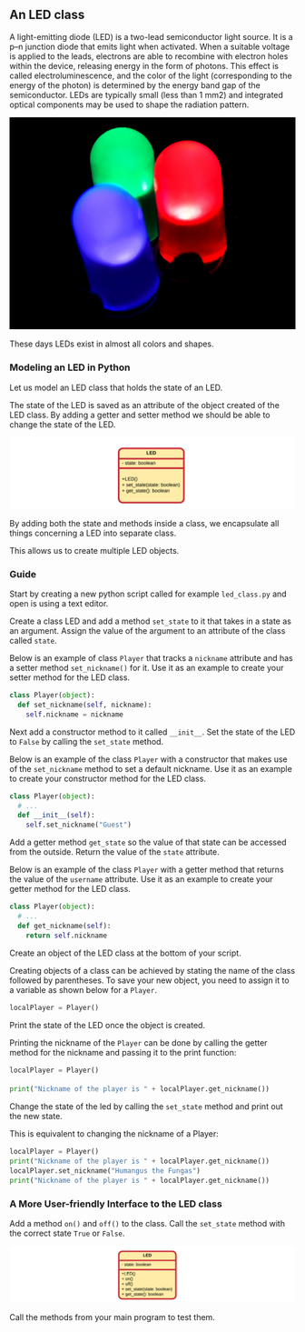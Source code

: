 ## An LED class

A light-emitting diode (LED) is a two-lead semiconductor light source. It is a p–n junction diode that emits light when activated. When a suitable voltage is applied to the leads, electrons are able to recombine with electron holes within the device, releasing energy in the form of photons. This effect is called electroluminescence, and the color of the light (corresponding to the energy of the photon) is determined by the energy band gap of the semiconductor. LEDs are typically small (less than 1 mm2) and integrated optical components may be used to shape the radiation pattern.

![A Light Emitting Diode[^1]](img/RBG-LED.jpg)

[^1]: Source https://en.wikipedia.org/wiki/Light-emitting_diode

These days LEDs exist in almost all colors and shapes.

### Modeling an LED in Python

Let us model an LED class that holds the state of an LED.

The state of the LED is saved as an attribute of the object created of the LED class. By adding a getter and setter method we should be able to change the state of the LED.

![Basic LED class](img/basic_led_class.png)

By adding both the state and methods inside a class, we encapsulate all things concerning a LED into separate class.

This allows us to create multiple LED objects.

### Guide

Start by creating a new python script called for example `led_class.py` and open is using a text editor.

Create a class LED and add a method `set_state` to it that takes in a state as an argument. Assign the value of the argument to an attribute of the class called `state`.

Below is an example of class `Player` that tracks a `nickname` attribute and has a setter method `set_nickname()` for it. Use it as an example to create your setter method for the LED class.

```python
class Player(object):
  def set_nickname(self, nickname):
    self.nickname = nickname
```

Next add a constructor method to it called `__init__`. Set the state of the LED to `False` by calling the `set_state` method.

Below is an example of the class `Player` with a constructor that makes use of the `set_nickname` method to set a default nickname. Use it as an example to create your constructor method for the LED class.

```python
class Player(object):
  # ...
  def __init__(self):
    self.set_nickname("Guest")
```

Add a getter method `get_state` so the value of that state can be accessed from the outside. Return the value of the `state` attribute.

Below is an example of the class `Player` with a getter method that returns the value of the `username` attribute. Use it as an example to create your getter method for the LED class.

```python
class Player(object):
  # ...
  def get_nickname(self):
    return self.nickname
```

Create an object of the LED class at the bottom of your script.

Creating objects of a class can be achieved by stating the name of the class followed by parentheses. To save your new object, you need to assign it to a variable as shown below for a `Player`.

```python
localPlayer = Player()
```

Print the state of the LED once the object is created.

Printing the nickname of the `Player` can be done by calling the getter method for the nickname and passing it to the print function:

```python
localPlayer = Player()

print("Nickname of the player is " + localPlayer.get_nickname())
```

Change the state of the led by calling the `set_state` method and print out the new state.

This is equivalent to changing the nickname of a Player:

```python
localPlayer = Player()
print("Nickname of the player is " + localPlayer.get_nickname())
localPlayer.set_nickname("Humangus the Fungas")
print("Nickname of the player is " + localPlayer.get_nickname())
```

### A More User-friendly Interface to the LED class

Add a method `on()` and `off()` to the class. Call the `set_state` method with the correct state `True` or `False`.

![More User-friendly LED class](img/more_userfriendy_class.png)

Call the methods from your main program to test them.
